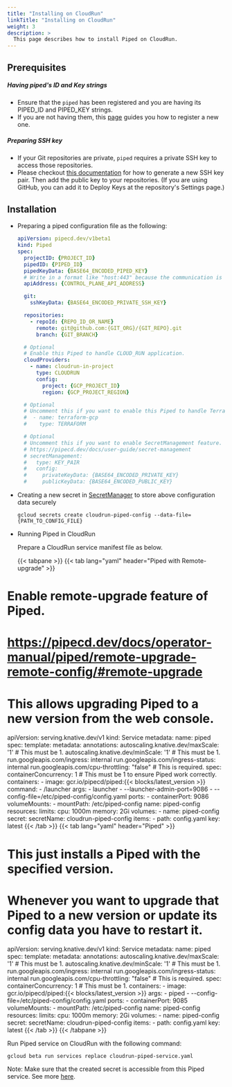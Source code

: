 ```yaml
---
title: "Installing on CloudRun"
linkTitle: "Installing on CloudRun"
weight: 3
description: >
  This page describes how to install Piped on CloudRun.
---
```


## Prerequisites

##### Having piped's ID and Key strings
- Ensure that the `piped` has been registered and you are having its PIPED_ID and PIPED_KEY strings.
- If you are not having them, this [page](/docs/operator-manual/control-plane/registering-a-piped/) guides you how to register a new one.

##### Preparing SSH key
- If your Git repositories are private, `piped` requires a private SSH key to access those repositories.
- Please checkout [this documentation](https://help.github.com/en/github/authenticating-to-github/generating-a-new-ssh-key-and-adding-it-to-the-ssh-agent) for how to generate a new SSH key pair. Then add the public key to your repositories. (If you are using GitHub, you can add it to Deploy Keys at the repository's Settings page.)

## Installation

- Preparing a piped configuration file as the following:

  ``` yaml
  apiVersion: pipecd.dev/v1beta1
  kind: Piped
  spec:
    projectID: {PROJECT_ID}
    pipedID: {PIPED_ID}
    pipedKeyData: {BASE64_ENCODED_PIPED_KEY}
    # Write in a format like "host:443" because the communication is done via gRPC.
    apiAddress: {CONTROL_PLANE_API_ADDRESS}

    git:
      sshKeyData: {BASE64_ENCODED_PRIVATE_SSH_KEY}

    repositories:
      - repoId: {REPO_ID_OR_NAME}
        remote: git@github.com:{GIT_ORG}/{GIT_REPO}.git
        branch: {GIT_BRANCH}

    # Optional
    # Enable this Piped to handle CLOUD_RUN application.
    cloudProviders:
      - name: cloudrun-in-project
        type: CLOUDRUN
        config:
          project: {GCP_PROJECT_ID}
          region: {GCP_PROJECT_REGION}

    # Optional
    # Uncomment this if you want to enable this Piped to handle Terraform application.
    #  - name: terraform-gcp
    #    type: TERRAFORM

    # Optional
    # Uncomment this if you want to enable SecretManagement feature.
    # https://pipecd.dev/docs/user-guide/secret-management
    # secretManagement:
    #   type: KEY_PAIR
    #   config:
    #     privateKeyData: {BASE64_ENCODED_PRIVATE_KEY}
    #     publicKeyData: {BASE64_ENCODED_PUBLIC_KEY}
  ```

- Creating a new secret in [SecretManager](https://cloud.google.com/secret-manager/docs/creating-and-accessing-secrets) to store above configuration data securely

  ``` console
  gcloud secrets create cloudrun-piped-config --data-file={PATH_TO_CONFIG_FILE}
  ```

- Running Piped in CloudRun

  Prepare a CloudRun service manifest file as below.

  {{< tabpane >}}
  {{< tab lang="yaml" header="Piped with Remote-upgrade" >}}
# Enable remote-upgrade feature of Piped.
# https://pipecd.dev/docs/operator-manual/piped/remote-upgrade-remote-config/#remote-upgrade
# This allows upgrading Piped to a new version from the web console.

apiVersion: serving.knative.dev/v1
kind: Service
metadata:
  name: piped
spec:
  template:
    metadata:
      annotations:
        autoscaling.knative.dev/maxScale: '1'           # This must be 1.
        autoscaling.knative.dev/minScale: '1'           # This must be 1.
        run.googleapis.com/ingress: internal
        run.googleapis.com/ingress-status: internal
        run.googleapis.com/cpu-throttling: "false"      # This is required.
    spec:
      containerConcurrency: 1                           # This must be 1 to ensure Piped work correctly.
      containers:
        - image: gcr.io/pipecd/piped:{{< blocks/latest_version >}}
          command:
            - /launcher
          args:
            - launcher
            - --launcher-admin-port=9086
            - --config-file=/etc/piped-config/config.yaml
          ports:
            - containerPort: 9086
          volumeMounts:
            - mountPath: /etc/piped-config
              name: piped-config
          resources:
            limits:
              cpu: 1000m
              memory: 2Gi
      volumes:
        - name: piped-config
          secret:
            secretName: cloudrun-piped-config
            items:
              - path: config.yaml
                key: latest
  {{< /tab >}}
  {{< tab lang="yaml" header="Piped" >}}
# This just installs a Piped with the specified version.
# Whenever you want to upgrade that Piped to a new version or update its config data you have to restart it.

apiVersion: serving.knative.dev/v1
kind: Service
metadata:
  name: piped
spec:
  template:
    metadata:
      annotations:
        autoscaling.knative.dev/maxScale: '1'           # This must be 1.
        autoscaling.knative.dev/minScale: '1'           # This must be 1.
        run.googleapis.com/ingress: internal
        run.googleapis.com/ingress-status: internal
        run.googleapis.com/cpu-throttling: "false"      # This is required.
    spec:
      containerConcurrency: 1                           # This must be 1.
      containers:
        - image: gcr.io/pipecd/piped:{{< blocks/latest_version >}}
          args:
            - piped
            - --config-file=/etc/piped-config/config.yaml
          ports:
            - containerPort: 9085
          volumeMounts:
            - mountPath: /etc/piped-config
              name: piped-config
          resources:
            limits:
              cpu: 1000m
              memory: 2Gi
      volumes:
        - name: piped-config
          secret:
            secretName: cloudrun-piped-config
            items:
              - path: config.yaml
                key: latest
  {{< /tab >}}
  {{< /tabpane >}}

  Run Piped service on CloudRun with the following command:

  ``` console
  gcloud beta run services replace cloudrun-piped-service.yaml
  ```

  Note: Make sure that the created secret is accessible from this Piped service. See more [here](https://cloud.google.com/run/docs/configuring/secrets#access-secret).
